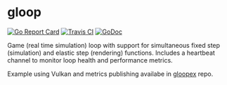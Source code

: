 # gloop

[![Go Report Card](https://goreportcard.com/badge/github.com/erinpentecost/gloop)](https://goreportcard.com/report/github.com/erinpentecost/gloop)
[![Travis CI](https://travis-ci.org/erinpentecost/gloop.svg?branch=master)](https://travis-ci.org/erinpentecost/gloop.svg?branch=master)
[![GoDoc](https://godoc.org/github.com/erinpentecost/gloop?status.svg)](https://godoc.org/github.com/erinpentecost/gloop)

Game (real time simulation) loop with support for simultaneous fixed step (simulation) and elastic step (rendering) functions. Includes a heartbeat channel to monitor loop health and performance metrics.

Example using Vulkan and metrics publishing availabe in [gloopex](https://github.com/erinpentecost/gloopex) repo.